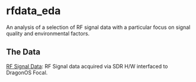 # rfdata_eda

An analysis of a selection of RF signal data with a particular focus on signal quality and environmental factors.

## The Data

[RF Signal Data](https://www.kaggle.com/datasets/suraj520/rf-signal-data): RF Signal data acquired via SDR H/W interfaced to DragonOS Focal.
